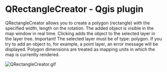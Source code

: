 # QRectangleCreator - Qgis plugin
QRectangleCreator allows you to create a polygon (rectangle) with the specified width, length on the rotation. 
The added object is visible in the map window in real time. Clicking adds the object to the selected layer in the layer tree. 
Important! The selected layer must be of type: polygon. If you try to add an object to, for example, 
a point layer, an error message will be displayed. Polygon dimensions are treated as mapping units in which the map is currently rendered.

<img src="https://github.com/Tirpitz93/QRectangleCreator/blob/master/HowTo_gif/QRectangleCreator.gif?raw=true" alt="QRectangleCreator.gif">
